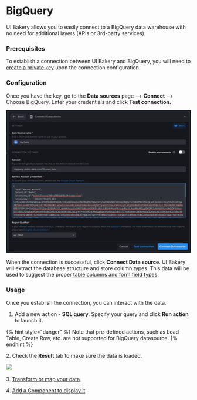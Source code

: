 # BigQuery

UI Bakery allows you to easily connect to a BigQuery data warehouse with no need for additional layers (APIs or 3rd-party services).

### Prerequisites

To establish a connection between UI Bakery and BigQuery, you will need to [create a private key](https://cloud.google.com/docs/authentication/getting-started) upon the connection configuration.

### Configuration

Once you have the key, go to the **Data sources** page –> **Connect** –> Choose BigQuery. Enter your credentials and click **Test connection.**

![Adding BigQuery as a Data source](<../../.gitbook/assets/image (47).png>)

When the connection is successful, click **Connect Data source**. UI Bakery will extract the database structure and store column types. This data will be used to suggest the proper[ table columns and form field types](https://docs.uibakery.io/basics/field-types-and-types-recognition).

### Usage

Once you establish the connection, you can interact with the data.

1. Add a new action - **SQL query**. Specify your query and click **Run action** to launch it.

{% hint style="danger" %}
Note that pre-defined actions, such as Load Table, Create Row, etc. are not supported for BigQuery datasource.
{% endhint %}

2\. Check the **Result** tab to make sure the data is loaded.

![](../../.gitbook/assets/snowOpt.gif)

3\. ​[Transform or map your data](https://docs.uibakery.io/basics/mapping-and-transforming-data#transforming-any-previous-step-result).

4\. ​[Add a Component to display it](https://docs.uibakery.io/basics/working-with-components#connecting-to-data).
